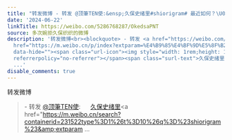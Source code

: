 ```yaml
---
title: "转发微博 - 转发 @顶筆TEN使:&ensp;久保史绪里#shiorigram# 最近如何？\U0001F481♀️ [图片]"
date: '2024-06-22'
linkTitle: https://weibo.com/5286768287/OkedsaPNT
source: 多次婉拒久保织织的微博
description: '转发微博<br><blockquote> - 转发 <a href="https://weibo.com/6015489225" target="_blank">@顶筆TEN使</a>: <a
  href="https://m.weibo.cn/p/index?extparam=%E4%B9%85%E4%BF%9D%E5%8F%B2%E7%BB%AA%E9%87%8C&amp;containerid=100808405099b4159f608af92894d0c6c2e2c4"
  data-hide=""><span class="url-icon"><img style="width: 1rem;height: 1rem" src="https://n.sinaimg.cn/photo/5213b46e/20180926/timeline_card_small_super_default.png"
  referrerpolicy="no-referrer"></span><span class="surl-text">久保史绪里</span></a><a href="https://m.weibo.cn/search?containerid=231522type%3D1%26t%3D10%26q%3D%23shiorigram%23&amp;extparam
  ...'
disable_comments: true
---
```

转发微博<br><blockquote> - 转发 <a href="https://weibo.com/6015489225" target="_blank">@顶筆TEN使</a>: <a href="https://m.weibo.cn/p/index?extparam=%E4%B9%85%E4%BF%9D%E5%8F%B2%E7%BB%AA%E9%87%8C&amp;containerid=100808405099b4159f608af92894d0c6c2e2c4" data-hide=""><span class="url-icon"><img style="width: 1rem;height: 1rem" src="https://n.sinaimg.cn/photo/5213b46e/20180926/timeline_card_small_super_default.png" referrerpolicy="no-referrer"></span><span class="surl-text">久保史绪里</span></a><a href="https://m.weibo.cn/search?containerid=231522type%3D1%26t%3D10%26q%3D%23shiorigram%23&amp;extparam ...
